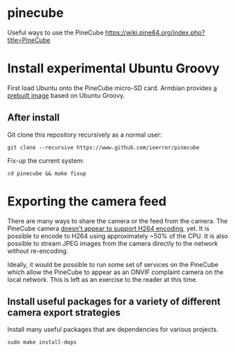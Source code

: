 # pinecube
Useful ways to use the PineCube
https://wiki.pine64.org/index.php?title=PineCube

# Install experimental Ubuntu Groovy 
First load Ubuntu onto the PineCube micro-SD card. Armbian provides [a prebuilt
image](https://minio.k-space.ee/armbian/dl/pinecube/nightly/Armbian_21.02.0-trunk.54_Pinecube_groovy_current_5.10.4_minimal.img.xz)
based on Ubuntu Groovy.

## After install
Git clone this repository recursively as a normal user:
```
git clone --recursive https://www.github.com/ioerror/pinecube
```

Fix-up the current system:
```
cd pinecube && make fixup
```


# Exporting the camera feed
There are many ways to share the camera or the feed from the camera. The
PineCube camera [doesn't appear to support H264
encoding](https://linux-sunxi.org/Cedar_Engine), yet. It is possible to encode
to H264 using approximately ~50% of the CPU. It is also possible to stream JPEG
images from the camera directly to the network without re-encoding.

Ideally, it would be possible to run some set of services on the PineCube which
allow the PineCube to appear as an ONVIF complaint camera on the local network.
This is left as an exercise to the reader at this time.

## Install useful packages for a variety of different camera export strategies
Install many useful packages that are dependencies for various projects.
```
sudo make install-deps
```
